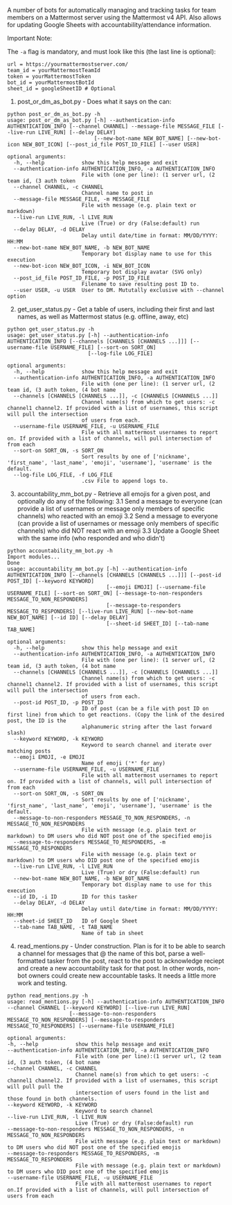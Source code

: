 A number of bots for automatically managing and tracking tasks for team members
on a Mattermost server using the Mattermost v4 API.  Also allows for updating
Google Sheets with accountability/attendance information.

Important Note:

The `-a` flag is mandatory, and must look like this (the last line is optional):
```
url = https://yourmattermostserver.com/
team_id = yourMattermostTeamId
token = yourMattermostToken
bot_id = yourMattermostBotId
sheet_id = googleSheetID # Optional
```

1. post_or_dm_as_bot.py - Does what it says on the can:

```
python post_or_dm_as_bot.py -h
usage: post_or_dm_as_bot.py [-h] --authentication-info AUTHENTICATION_INFO [--channel CHANNEL] --message-file MESSAGE_FILE [--live-run LIVE_RUN] [--delay DELAY]
                            [--new-bot-name NEW_BOT_NAME] [--new-bot-icon NEW_BOT_ICON] [--post_id_file POST_ID_FILE] [--user USER]

optional arguments:
  -h, --help            show this help message and exit
  --authentication-info AUTHENTICATION_INFO, -a AUTHENTICATION_INFO
                        File with (one per line): (1 server url, (2 team id, (3 auth token
  --channel CHANNEL, -c CHANNEL
                        Channel name to post in
  --message-file MESSAGE_FILE, -m MESSAGE_FILE
                        File with message (e.g. plain text or markdown)
  --live-run LIVE_RUN, -l LIVE_RUN
                        Live (True) or dry (False:default) run
  --delay DELAY, -d DELAY
                        Delay until date/time in format: MM/DD/YYYY: HH:MM
  --new-bot-name NEW_BOT_NAME, -b NEW_BOT_NAME
                        Temporary bot display name to use for this execution
  --new-bot-icon NEW_BOT_ICON, -i NEW_BOT_ICON
                        Temporary bot display avatar (SVG only)
  --post_id_file POST_ID_FILE, -p POST_ID_FILE
                        Filename to save resulting post ID to.
  --user USER, -u USER  User to DM. Mututally exclusive with --channel option
```
2. get_user_status.py - Get a table of users, including their first and last
   names, as well as Mattermost status (e.g. offline, away, etc)
```
python get_user_status.py -h
usage: get_user_status.py [-h] --authentication-info AUTHENTICATION_INFO [--channels [CHANNELS [CHANNELS ...]]] [--username-file USERNAME_FILE] [--sort-on SORT_ON]
                          [--log-file LOG_FILE]

optional arguments:
  -h, --help            show this help message and exit
  --authentication-info AUTHENTICATION_INFO, -a AUTHENTICATION_INFO
                        File with (one per line): (1 server url, (2 team id, (3 auth token, (4 bot name
  --channels [CHANNELS [CHANNELS ...]], -c [CHANNELS [CHANNELS ...]]
                        Channel name(s) from which to get users: -c channel1 channel2. If provided with a list of usernames, this script will pull the intersection
                        of users from each.
  --username-file USERNAME_FILE, -u USERNAME_FILE
                        File with all mattermost usernames to report on. If provided with a list of channels, will pull intersection of from each
  --sort-on SORT_ON, -s SORT_ON
                        Sort results by one of ['nickname', 'first_name', 'last_name', 'emoji', 'username'], 'username' is the default.
  --log-file LOG_FILE, -f LOG_FILE
                        .csv File to append logs to.
```
3. accountability_mm_bot.py - Retrieve all emojis for a given post, and
    optionally do any of the following:
    3.1 Send a message to everyone (can provide a list of usernames or message only members of specific channels) who reacted with an emoji
    3.2 Send a message to everyone (can provide a list of usernames or message only members of specific channels) who did NOT react with an emoji
    3.3 Update a Google Sheet with the same info (who responded and who didn't)
```
python accountability_mm_bot.py -h
Import modules...
Done
usage: accountability_mm_bot.py [-h] --authentication-info AUTHENTICATION_INFO [--channels [CHANNELS [CHANNELS ...]]] [--post-id POST_ID] [--keyword KEYWORD]
                                [--emoji EMOJI] [--username-file USERNAME_FILE] [--sort-on SORT_ON] [--message-to-non-responders MESSAGE_TO_NON_RESPONDERS]
                                [--message-to-responders MESSAGE_TO_RESPONDERS] [--live-run LIVE_RUN] [--new-bot-name NEW_BOT_NAME] [--id ID] [--delay DELAY]
                                [--sheet-id SHEET_ID] [--tab-name TAB_NAME]

optional arguments:
  -h, --help            show this help message and exit
  --authentication-info AUTHENTICATION_INFO, -a AUTHENTICATION_INFO
                        File with (one per line): (1 server url, (2 team id, (3 auth token, (4 bot name
  --channels [CHANNELS [CHANNELS ...]], -c [CHANNELS [CHANNELS ...]]
                        Channel name(s) from which to get users: -c channel1 channel2. If provided with a list of usernames, this script will pull the intersection
                        of users from each.
  --post-id POST_ID, -p POST_ID
                        ID of post (can be a file with post ID on first line) from which to get reactions. (Copy the link of the desired post, the ID is the
                        alphanumeric string after the last forward slash)
  --keyword KEYWORD, -k KEYWORD
                        Keyword to search channel and iterate over matching posts
  --emoji EMOJI, -e EMOJI
                        Name of emoji ('*' for any)
  --username-file USERNAME_FILE, -u USERNAME_FILE
                        File with all mattermost usernames to report on. If provided with a list of channels, will pull intersection of from each
  --sort-on SORT_ON, -s SORT_ON
                        Sort results by one of ['nickname', 'first_name', 'last_name', 'emoji', 'username'], 'username' is the default.
  --message-to-non-responders MESSAGE_TO_NON_RESPONDERS, -n MESSAGE_TO_NON_RESPONDERS
                        File with message (e.g. plain text or markdown) to DM users who did NOT post one of the specified emojis
  --message-to-responders MESSAGE_TO_RESPONDERS, -m MESSAGE_TO_RESPONDERS
                        File with message (e.g. plain text or markdown) to DM users who DID post one of the specified emojis
  --live-run LIVE_RUN, -l LIVE_RUN
                        Live (True) or dry (False:default) run
  --new-bot-name NEW_BOT_NAME, -b NEW_BOT_NAME
                        Temporary bot display name to use for this execution
  --id ID, -i ID        ID for this tasker
  --delay DELAY, -d DELAY
                        Delay until date/time in format: MM/DD/YYYY: HH:MM
  --sheet-id SHEET_ID   ID of Google Sheet
  --tab-name TAB_NAME, -t TAB_NAME
                        Name of tab in sheet
```
4. read_mentions.py - Under construction.  Plan is for it to be able to
   search a channel for messages that @ the name of this bot, parse a
   well-formatted tasker from the post, react to the post to acknowledge reciept
   and create a new accountability task for that post.  In other words, non-bot
   owners could create new accountable tasks. It needs a little more
   work and testing.
```
python read_mentions.py -h
usage: read_mentions.py [-h] --authentication-info AUTHENTICATION_INFO --channel CHANNEL [--keyword KEYWORD] [--live-run LIVE_RUN]
                    [--message-to-non-responders MESSAGE_TO_NON_RESPONDERS] [--message-to-responders MESSAGE_TO_RESPONDERS] [--username-file USERNAME_FILE]

optional arguments:
-h, --help            show this help message and exit
--authentication-info AUTHENTICATION_INFO, -a AUTHENTICATION_INFO
                      File with (one per line):(1 server url, (2 team id, (3 auth token, (4 bot name
--channel CHANNEL, -c CHANNEL
                      Channel name(s) from which to get users: -c channel1 channel2. If provided with a list of usernames, this script will pull pull the
                      intersection of users found in the list and those found in both channels.
--keyword KEYWORD, -k KEYWORD
                      Keyword to search channel
--live-run LIVE_RUN, -l LIVE_RUN
                      Live (True) or dry (False:default) run
--message-to-non-responders MESSAGE_TO_NON_RESPONDERS, -n MESSAGE_TO_NON_RESPONDERS
                      File with message (e.g. plain text or markdown) to DM users who did NOT post one of the specified emojis
--message-to-responders MESSAGE_TO_RESPONDERS, -m MESSAGE_TO_RESPONDERS
                      File with message (e.g. plain text or markdown) to DM users who DID post one of the specified emojis
--username-file USERNAME_FILE, -u USERNAME_FILE
                      File with all mattermost usernames to report on.If provided with a list of channels, will pull intersection of users from each

```